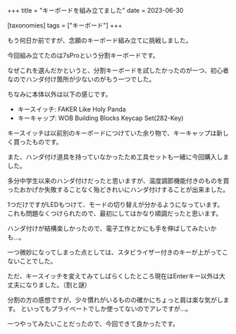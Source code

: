 +++
title = "キーボードを組み立てました"
date = 2023-06-30

[taxonomies]
tags = ["キーボード"]
+++

もう何日か前ですが、念願のキーボード組み立てに挑戦しました。

今回組み立てたのは7sProという分割キーボードです。

なぜこれを選んだかというと、分割キーボードを試したかったのが一つ、初心者なのでハンダ付け箇所が少ないのがもう一つでした。

ちなみに本体以外は以下の感じです。

- キースイッチ: FAKER Like Holy Panda
- キーキャップ: WOB Building Blocks Keycap Set(282-Key)

キースイッチは以前別のキーボードにつけていた余り物で、キーキャップは新しく買ったものです。

また、ハンダ付け道具を持っていなかったため工具セットも一緒に今回購入しました。

多分中学生以来のハンダ付けだったと思いますが、温度調節機能付きのものを買ったおかげか失敗することなく殆どきれいにハンダ付けすることが出来ました。

1つだけですがLEDもつけて、モードの切り替えが分かるようになっています。これも問題なくつけられたので、最初にしてはかなり順調だったと思います。

ハンダ付けが結構楽しかったので、電子工作とかにも手を伸ばしてみたいかも…。

一つ微妙になってしまった点としては、スタビライザー付きのキーが上がってこないことでした。

ただ、キースイッチを変えてみてしばらくしたところ現在はEnterキー以外は大丈夫になりました。（割と謎）

分割の方の感想ですが、少々慣れがいるものの確かにちょっと肩は楽な気がします。 といってもプライベートでしか使ってないのでアレですが…。

一つやってみたいことだったので、今回できて良かったです。
